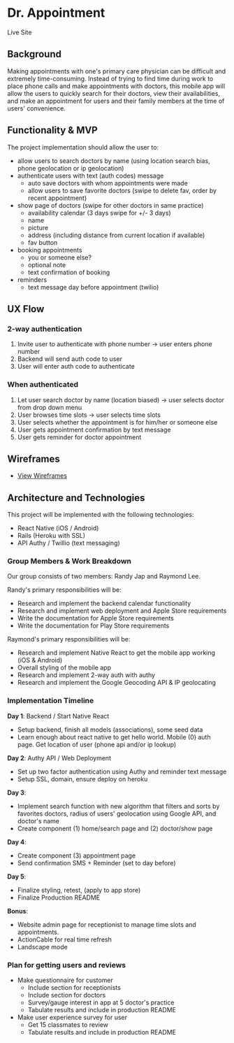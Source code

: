 # Dr. Appointment

Live Site

## Background

Making appointments with one's primary care physician can be difficult and extremely time-consuming. Instead of trying to find time during work to place phone calls and make appointments with doctors, this mobile app will allow the users to quickly search for their doctors, view their availabilities, and make an appointment for users and their family members at the time of users' convenience.

## Functionality & MVP

The project implementation should allow the user to:

- allow users to search doctors by name (using location search bias, phone geolocation or ip geolocation)
- authenticate users with text (auth codes) message
  - auto save doctors with whom appointments were made
  - allow users to save favorite doctors (swipe to delete fav, order by recent appointment)
- show page of doctors (swipe for other doctors in same practice)
  - availability calendar (3 days swipe for +/- 3 days)
  - name
  - picture
  - address (including distance from current location if available)
  - fav button
- booking appointments
  - you or someone else?
  - optional note
  - text confirmation of booking
- reminders
  - text message day before appointment (twilio)

## UX Flow
### 2-way authentication
1. Invite user to authenticate with phone number -> user enters phone number
2. Backend will send auth code to user
3. User will enter auth code to authenticate

### When authenticated
1. Let user search doctor by name (location biased) -> user selects doctor from drop down menu
2. User browses time slots -> user selects time slots
3. User selects whether the appointment is for him/her or someone else
4. User gets appointment confirmation by text message
5. User gets reminder for doctor appointment

## Wireframes

* [View Wireframes][wireframes]

[wireframes]: docs/wireframes

## Architecture and Technologies

This project will be implemented with the following technologies:

- React Native (iOS / Android)
- Rails (Heroku with SSL)
- API Authy / Twillio (text messaging)

### Group Members & Work Breakdown

Our group consists of two members: Randy Jap and Raymond Lee.

Randy's primary responsibilities will be:

- Research and implement the backend calendar functionality
- Research and implement web deployment and Apple Store requirements
- Write the documentation for Apple Store requirements
- Write the documentation for Play Store requirements

Raymond's primary responsibilities will be:

- Research and implement Native React to get the mobile app working (iOS & Android)
- Overall styling of the mobile app
- Research and implement 2-way auth with authy
- Research and implement the Google Geocoding API & IP geolocating

### Implementation Timeline


**Day 1**: Backend / Start Native React

- Setup backend, finish all models (associations), some seed data
- Learn enough about react native to get hello world.  Mobile (0) auth page.  Get location of user (phone api and/or ip lookup)

**Day 2**: Authy API / Web Deployment

- Set up two factor authentication using Authy and reminder text message
- Setup SSL, domain, ensure deploy on heroku

**Day 3**:

- Implement search function with new algorithm that filters and sorts by favorites doctors, radius of users' geolocation using Google API, and doctor's name
- Create component (1) home/search page and (2) doctor/show page

**Day 4**:

- Create component (3) appointment page
- Send confirmation SMS + Reminder (set to day before)

**Day 5**:

- Finalize styling, retest, (apply to app store)
- Finalize Production README

**Bonus**:
- Website admin page for receptionist to manage time slots and appointments.
- ActionCable for real time refresh
- Landscape mode

### Plan for getting users and reviews
- Make questionnaire for customer
  - Include section for receptionists
  - Include section for doctors
  - Survey/gauge interest in app at 5 doctor's practice
  - Tabulate results and include in production README
- Make user experience survey for user
  - Get 15 classmates to review
  - Tabulate results and include in production README
